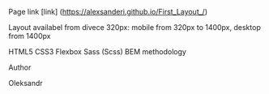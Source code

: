 Page link [link] (https://alexsanderi.github.io/First_Layout_/)

Layout availabel from divece 320px: mobile from 320px to 1400px, desktop from 1400px

HTML5
CSS3
Flexbox
Sass (Scss)
BEM methodology

Author

Oleksandr
